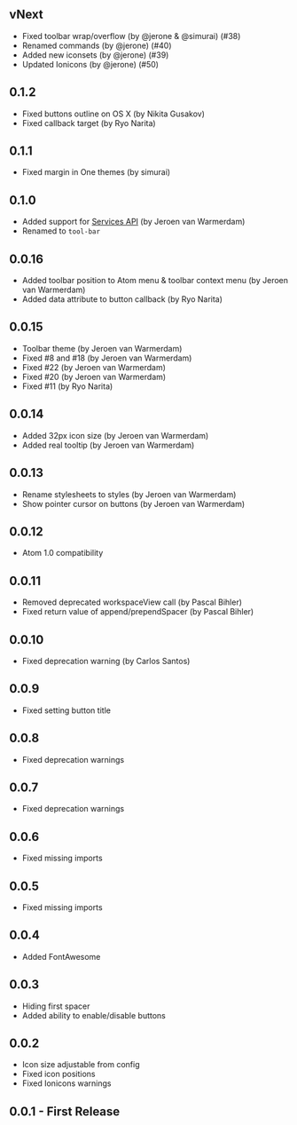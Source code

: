 ## vNext
* Fixed toolbar wrap/overflow (by @jerone & @simurai) (#38)
* Renamed commands (by @jerone) (#40)
* Added new iconsets (by @jerone) (#39)
* Updated Ionicons (by @jerone) (#50)

## 0.1.2
* Fixed buttons outline on OS X (by Nikita Gusakov)
* Fixed callback target (by Ryo Narita)

## 0.1.1
* Fixed margin in One themes (by simurai)

## 0.1.0
* Added support for [Services API](https://atom.io/docs/latest/behind-atom-interacting-with-packages-via-services) (by Jeroen van Warmerdam)
* Renamed to `tool-bar`

## 0.0.16
* Added toolbar position to Atom menu & toolbar context menu (by Jeroen van Warmerdam)
* Added data attribute to button callback (by Ryo Narita)

## 0.0.15
* Toolbar theme (by Jeroen van Warmerdam)
* Fixed #8 and #18 (by Jeroen van Warmerdam)
* Fixed #22 (by Jeroen van Warmerdam)
* Fixed #20 (by Jeroen van Warmerdam)
* Fixed #11 (by Ryo Narita)

## 0.0.14
* Added 32px icon size (by Jeroen van Warmerdam)
* Added real tooltip (by Jeroen van Warmerdam)

## 0.0.13
* Rename stylesheets to styles (by Jeroen van Warmerdam)
* Show pointer cursor on buttons (by Jeroen van Warmerdam)

## 0.0.12
* Atom 1.0 compatibility

## 0.0.11
* Removed deprecated workspaceView call (by Pascal Bihler)
* Fixed return value of append/prependSpacer (by Pascal Bihler)

## 0.0.10
* Fixed deprecation warning (by Carlos Santos)

## 0.0.9
* Fixed setting button title

## 0.0.8
* Fixed deprecation warnings

## 0.0.7
* Fixed deprecation warnings

## 0.0.6
* Fixed missing imports

## 0.0.5
* Fixed missing imports

## 0.0.4
* Added FontAwesome

## 0.0.3
* Hiding first spacer
* Added ability to enable/disable buttons

## 0.0.2
* Icon size adjustable from config
* Fixed icon positions
* Fixed Ionicons warnings

## 0.0.1 - First Release

